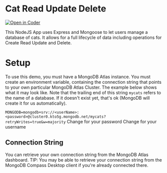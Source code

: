 # Cat Read Update Delete
[![Open in Coder](https://ixdcoder.com/open-in-coder.svg)](https://ixdcoder.com/templates/Node/workspace?name=CRUD&mode=auto&param.git_repo=https://bender.sheridanc.on.ca/system-design/crud&param.code_template=custom)

This NodeJS App uses Express and Mongoose to let users manage a database of cats. It allows for a full lifecycle of data including operations for Create Read Update and Delete.
  
# Setup
To use this demo, you must have a MongoDB Atlas instance. You must create an environment variable, containing the connection string that points to your own particular MongoDB Atlas Cluster. The example below shows what it may look like. Note that the trailing end of this string `mycats` refers to the name of a database. If it doesn't exist yet, that's ok (MongoDB will create it for us automatically).
                                  
```MONGODB=mongodb+srv://<userName>:<password>@cluster0.kto5g.mongodb.net/mycats?retryWrites=true&w=majority```
Change <password> for your password
Change <userName> for your username

## Connection String
You can retrieve your own connection string from the MongoDB Atlas dashboard. TIP: You may be able to retrieve your connection string from the MongoDB Compass Desktop client if you're already connected there.